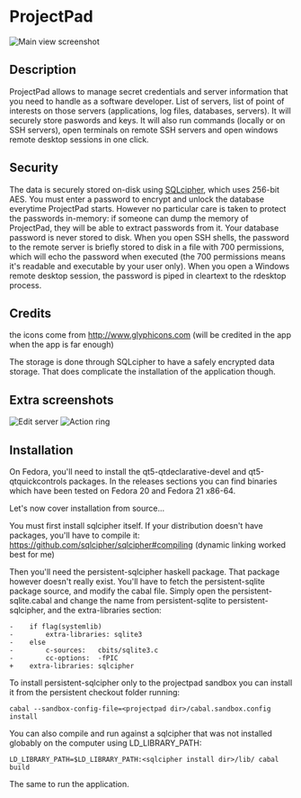 # ProjectPad

![Main view screenshot](https://raw.githubusercontent.com/wiki/emmanueltouzery/projectpad/main_pic.png)

## Description

ProjectPad allows to manage secret credentials and server information that you need to handle as a software developer. List of servers, list of point of interests on those servers (applications, log files, databases, servers). It will securely store paswords and keys.
It will also run commands (locally or on SSH servers), open terminals on remote SSH servers and open windows remote desktop sessions in one click.

## Security

The data is securely stored on-disk using [SQLcipher][], which uses 256-bit AES. You must enter a password to encrypt and unlock the database everytime ProjectPad starts. However no particular care is taken to protect the passwords in-memory: if someone can
dump the memory of ProjectPad, they will be able to extract passwords from it.
Your database password is never stored to disk. When you open SSH shells, the password to the remote server is briefly stored to disk in a file with 700 permissions, which will echo the password when executed (the 700 permissions means it's readable and executable by your user only). When you open a Windows remote desktop session, the password is piped in cleartext to the rdesktop process.

## Credits
the icons come from http://www.glyphicons.com (will be credited in the app when the app is far enough)

The storage is done through SQLcipher to have a safely encrypted data storage.
That does complicate the installation of the application though.

## Extra screenshots

![Edit server](https://raw.githubusercontent.com/wiki/emmanueltouzery/projectpad/edit_server.png)
![Action ring](https://raw.githubusercontent.com/wiki/emmanueltouzery/projectpad/action_ring.png)

## Installation

On Fedora, you'll need to install the qt5-qtdeclarative-devel and qt5-qtquickcontrols packages.
In the releases sections you can find binaries which have been tested on Fedora 20 and Fedora 21 x86-64.

Let's now cover installation from source...

You must first install sqlcipher itself. If your distribution doesn't have packages, you'll have to compile it:
https://github.com/sqlcipher/sqlcipher#compiling
(dynamic linking worked best for me)

Then you'll need the persistent-sqlcipher haskell package. That package however doesn't really exist. You'll have to fetch the
persistent-sqlite package source, and modify the cabal file. Simply open the persistent-sqlite.cabal and change the name from
persistent-sqlite to persistent-sqlcipher, and the extra-libraries section:

    -    if flag(systemlib)
    -        extra-libraries: sqlite3
    -    else
    -        c-sources:   cbits/sqlite3.c
    -        cc-options:  -fPIC
    +    extra-libraries: sqlcipher

To install persistent-sqlcipher only to the projectpad sandbox you can install it from the persistent checkout folder running:

    cabal --sandbox-config-file=<projectpad dir>/cabal.sandbox.config install

You can also compile and run against a sqlcipher that was not installed globably on the computer using LD_LIBRARY_PATH:

    LD_LIBRARY_PATH=$LD_LIBRARY_PATH:<sqlcipher install dir>/lib/ cabal build

The same to run the application.

[SQLcipher]: https://www.zetetic.net/sqlcipher/
